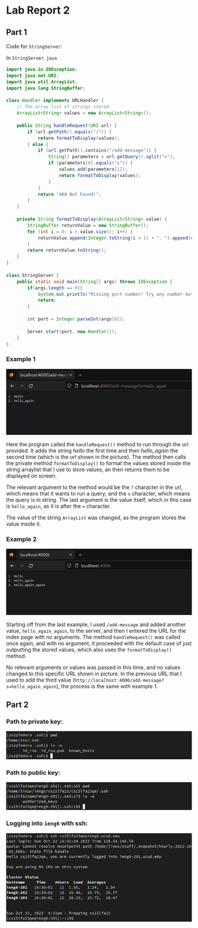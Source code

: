 # Lab Report 2

## Part 1

Code for `StringServer`:

In `StringServer.java`

```java
import java.io.IOException;
import java.net.URI;
import java.util.ArrayList;
import java.lang.StringBuffer;

class Handler implements URLHandler {
    // The array list of strings stored
    ArrayList<String> values = new ArrayList<String>();

    public String handleRequest(URI url) {
        if (url.getPath().equals("/")) {
            return formatToDisplay(values);
        } else {
            if (url.getPath().contains("/add-message")) {
                String[] parameters = url.getQuery().split("=");
                if (parameters[0].equals("s")) {
                    values.add(parameters[1]);
                    return formatToDisplay(values);
                }
            }
            return "404 Not Found!";
        }
    }

    private String formatToDisplay(ArrayList<String> value) {
        StringBuffer returnValue = new StringBuffer();
        for (int i = 0; i < value.size(); i++) {
            returnValue.append(Integer.toString(i + 1) + ". ").append(value.get(i)).append('\n');
        }
        return returnValue.toString();
    }
}

class StringServer {
    public static void main(String[] args) throws IOException {
        if(args.length == 0){
            System.out.println("Missing port number! Try any number between 1024 to 49151");
            return;
        }

        int port = Integer.parseInt(args[0]);

        Server.start(port, new Handler());
    }
}
```

### Example 1

![Example_Image_1](report2_images/Screenshot%20from%202023-10-22%2016-05-36.png)

Here the program called the `handleRequest()` method to run through the url
provided. It adds the string _hello_ the first time and then _hello_again_ the
second time (which is the url shown in the picture). The method then calls the
private method `formatToDisplay()` to format the values stored inside the 
string arraylist that I use to store values, an then returns them to be 
displayed on screen.

The relevant argument to the method would be the `?` character in the url, which
means that it wants to run a query; and the `s` character, which means the query
is in string. The last argument is the value itself, which in this case is
`hello_again`, as it is after the `=` character.

The value of the string `ArrayList` was changed, as the program stores the value
inside it.


### Example 2

![Example_Image_2](report2_images/Screenshot%20from%202023-10-22%2016-05-51.png)

Starting off from the last example, I used `/add-message` and added another value, 
`hello_again_again`, to the server, and then I entered the URL for the index 
page with no arguments. The method `handleRequest()` was called once again, and
with no argument, it proceeded with the default case of just outputting the 
stored values, which also uses the `formatToDisplay()` method.

No relevant arguments or values was passed in this time, and no values changed 
to this specific URL shown in picture. In the previous URL that I used to add 
the third value (`http://localhost:4000/add-message?s=hello_again_again`), the
process is the same with example 1.

## Part 2

### Path to private key:

![Private_Key](report2_images/Screenshot%20from%202023-10-22%2016-31-18.png)

### Path to public key:

![Public_Key](report2_images/Screenshot%20from%202023-10-22%2016-31-46.png)

### Logging into `ieng6` with ssh:

![login](report2_images/Screenshot%20from%202023-10-22%2016-32-12.png)
